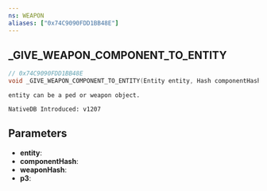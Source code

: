 ```yaml
---
ns: WEAPON
aliases: ["0x74C9090FDD1BB48E"]
---
```

## _GIVE_WEAPON_COMPONENT_TO_ENTITY

```c
// 0x74C9090FDD1BB48E
void _GIVE_WEAPON_COMPONENT_TO_ENTITY(Entity entity, Hash componentHash, Hash weaponHash, BOOL p3);
```

```
entity can be a ped or weapon object.

NativeDB Introduced: v1207
```

## Parameters
* **entity**:
* **componentHash**:
* **weaponHash**:
* **p3**:
